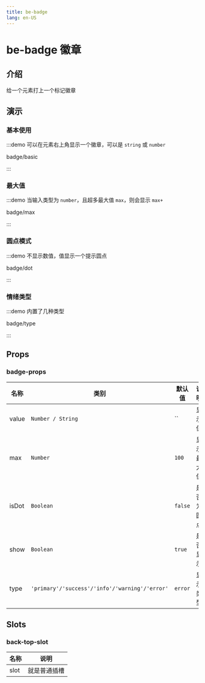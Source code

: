 ```yaml
---
title: be-badge
lang: en-US
---
```


# be-badge 徽章

## 介绍

给一个元素打上一个标记徽章

## 演示

### 基本使用

:::demo 可以在元素右上角显示一个徽章，可以是 `string` 或 `number`

badge/basic

:::

### 最大值

:::demo 当输入类型为 `number`，且超多最大值 `max`，则会显示 `max+`

badge/max

:::

### 圆点模式

:::demo 不显示数值，值显示一个提示圆点

badge/dot

:::

### 情绪类型

:::demo 内置了几种类型

badge/type

:::





## Props

### badge-props

| 名称       | 类别                                             | 默认值         | 说明    |
|----------|------------------------------------------------|-------------|-------|
| value    | `Number / String`                              | ``          | 显示值   |
| max      | `Number`                                       | `100`       | 显示最大值 |
| isDot    | `Boolean`                                      | `false`     | 是否为圆点 |
| show     | `Boolean`                                      | `true`      | 是否显示  |
| type     | `'primary'/'success'/'info'/'warning'/'error'` | `error`      | 显示类型  |


## Slots

### back-top-slot

| 名称              | 说明        |  
|-----------------|-----------|
| slot            | 就是普通插槽    |




